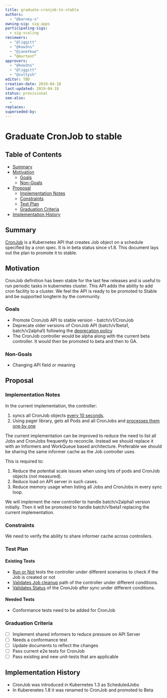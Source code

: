 ```yaml
---
title: graduate-cronjob-to-stable
authors:
  - "@barney-s"
owning-sig: sig-apps
participating-sigs:
  - sig-scaling
reviewers:
  - "@liggitt"
  - "@kow3ns"
  - "@janetkuo"
  - “@mortent”
approvers:
  - "@kow3ns"
  - "@liggitt"
  - "@soltysh"
editor: TBD
creation-date: 2019-04-18
last-updated: 2019-04-18
status: provisional
see-also:
  - 
replaces:
superseded-by:
---
```


# Graduate CronJob to stable

## Table of Contents

- [Summary](#summary)
- [Motivation](#motivation)
  - [Goals](#goals)
  - [Non-Goals](#non-goals)
- [Proposal](#proposal)
  - [Implementation Notes](#implementation-notes)
  - [Constraints](#constraints)
  - [Test Plan](#test-plan)
  - [Graduation Criteria](#graduation-criteria)
- [Implementation History](#implementation-history)

## Summary

[CronJob](https://kubernetes.io/docs/concepts/workloads/controllers/cron-jobs/) is a Kubernetes API that creates Job object on a schedule specified by a cron spec. It is in beta status since v1.8. This document lays out the plan to promote it to stable.

## Motivation

CronJob definition has been stable for the last few releases and is useful to run periodic tasks in kubernetes cluster. This API adds the ability to add cron facility to a cluster. We feel the API is ready to be promoted to Stable and be supported longterm by the community.

### Goals

* Promote CronJob API to stable version - batch/v1/CronJob
* Deprecate older versions of CronJob API (batch/v1beta1, batch/v2alpha1) following the [deprecation policy](https://kubernetes.io/docs/reference/using-api/deprecation-policy/) 
* The CronJob controller would be alpha along with the current beta controller. It would then be promoted to beta and then to GA.

### Non-Goals

* Changing API field or meaning

## Proposal

### Implementation Notes

In the current implementation, the controller: 

1. syncs all CronJob objects [every 10 seconds](https://github.com/kubernetes/kubernetes/blob/30165e40ddfbe75fddc575c14294c6b540361078/pkg/controller/cronjob/controller.go#L98). 
2. Using pager library, gets all Pods and all CronJobs and [processes them one by one](https://github.com/kubernetes/kubernetes/blob/30165e40ddfbe75fddc575c14294c6b540361078/pkg/controller/cronjob/controller.go#L144)

The current implementation can be improved to reduce the need to list all Jobs and CronJobs frequently to reconcile. Instead we should replace it with an Informers and WorkQueue based architecture. Preferable we should be sharing the same informer cache as the Job controller uses.

This is required to:

1. Reduce the potential scale issues when using lots of pods and CronJob objects (not measured).  
2. Reduce load on API server in such cases.
3. Reduce memory usage when listing all Jobs and CronJobs in every sync loop.

We will implement the new controller to handle batch/v2alpha1 version initially. Then it will be promoted to handle batch/v1beta1 replacing the current implementation.

### Constraints

We need to verify the ability to share informer cache across controllers. 

### Test Plan

#### Existing Tests
- [Run or Not](https://github.com/kubernetes/kubernetes/blob/30165e40ddfbe75fddc575c14294c6b540361078/pkg/controller/cronjob/controller_test.go#L167) tests the controller under different scenarios to check if the Job is created or not
- [Validates Job cleanup](https://github.com/kubernetes/kubernetes/blob/30165e40ddfbe75fddc575c14294c6b540361078/pkg/controller/cronjob/controller_test.go#L371) path of the controller under different conditions.
- [Validates Status](https://github.com/kubernetes/kubernetes/blob/30165e40ddfbe75fddc575c14294c6b540361078/pkg/controller/cronjob/controller_test.go#L593) of the CronJob after sync under different conditions.

#### Needed Tests

- Conformance tests need to be added for CronJob

### Graduation Criteria

- [ ] Implement shared informers to reduce pressure on API Server
- [ ] Needs a conformance test
- [ ] Update documents to reflect the changes
- [ ] Pass current e2e tests for CronJob
- [ ] Pass existing and new unit-tests that are applicable

## Implementation History

- CronJob was introduced in Kubernetes 1.3 as ScheduledJobs
- In Kuberenetes 1.8 it was renamed to CronJob and promoted to Beta
